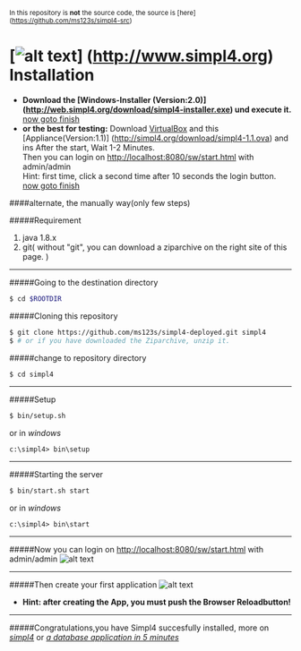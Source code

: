 

<sub>In this repository is **not** the source code, the source is [here] (https://github.com/ms123s/simpl4-src)</sub>

<a name="beginId"></a>

[![alt text](https://raw.githubusercontent.com/ms123s/simpl4-deployed/master/etc/images/simpl4_logo.png "simpl4 logo")] (http://www.simpl4.org) Installation
=================



* **Download the [Windows-Installer (Version:2.0)] (http://web.simpl4.org/download/simpl4-installer.exe) und execute it.** <br/>
	[now goto finish](#user-content-loginId)<br/>
* **or the best for testing:**
  Download [VirtualBox](https://www.virtualbox.org/wiki/Downloads) and this [Appliance(Version:1.1)] (http://simpl4.org/download/simpl4-1.1.ova) and ins
       After the start, Wait 1-2 Minutes.<br/>
  Then you can login on [http://localhost:8080/sw/start.html](http://localhost:8080/sw/start.html) with admin/admin <br/>
       Hint: first time, click a second time after 10 seconds the login button.<br/>
       [now goto finish](#user-content-createId)<br/>

####alternate, the  manually way(only few steps)

#####Requirement
1. java 1.8.x  
2. git( without "git", you can download a ziparchive on the right site of this page. )

----

#####Going to the destination directory
```bash
$ cd $ROOTDIR
```

#####Cloning this repository
```bash
$ git clone https://github.com/ms123s/simpl4-deployed.git simpl4
$ # or if you have downloaded the Ziparchive, unzip it.
```

#####change to repository directory
```bash
$ cd simpl4
```
----

#####Setup 
```bash
$ bin/setup.sh 
```
or in *windows*
```dos
c:\simpl4> bin\setup 
```
----

#####Starting the server
```bash
$ bin/start.sh start  
```
or in *windows*
```dos
c:\simpl4> bin\start
```

----

#####<a name="loginId"></a>Now you can login on [http://localhost:8080/sw/start.html](http://localhost:8080/sw/start.html)  with admin/admin
![alt text](https://raw.githubusercontent.com/ms123s/simpl4-deployed/master/etc/images/login2-hc.png "simpl4 login2")  

----

#####<a name="createId"></a>Then create your first application
![alt text](https://raw.githubusercontent.com/ms123s/simpl4-deployed/master/etc/images/appcreate.png "firstapp")  

* **Hint: after creating the App, you must push the Browser Reloadbutton!**

----

#####Congratulations,you  have Simpl4 succesfully installed, more on  [*simpl4*](http://simpl4.org) or [*a database application in 5 minutes*](http://ms123s.github.io/simpl4-pages/)

